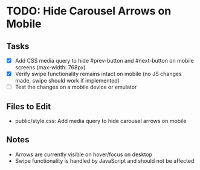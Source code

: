 # TODO: Hide Carousel Arrows on Mobile

## Tasks
- [x] Add CSS media query to hide #prev-button and #next-button on mobile screens (max-width: 768px)
- [x] Verify swipe functionality remains intact on mobile (no JS changes made, swipe should work if implemented)
- [ ] Test the changes on a mobile device or emulator

## Files to Edit
- public/style.css: Add media query to hide carousel arrows on mobile

## Notes
- Arrows are currently visible on hover/focus on desktop
- Swipe functionality is handled by JavaScript and should not be affected
